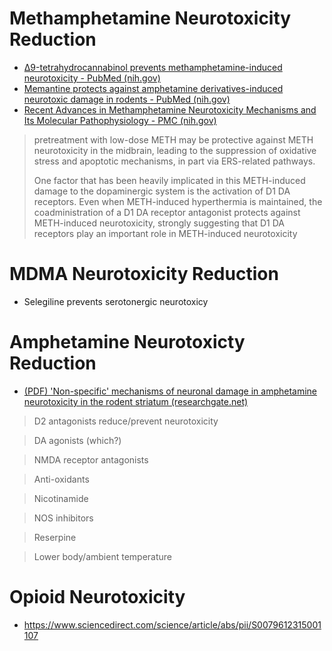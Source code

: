 # Methamphetamine Neurotoxicity Reduction

- [Δ9-tetrahydrocannabinol prevents methamphetamine-induced neurotoxicity - PubMed (nih.gov)](https://pubmed.ncbi.nlm.nih.gov/24844285/)
- [Memantine protects against amphetamine derivatives-induced neurotoxic damage in rodents - PubMed (nih.gov)](https://pubmed.ncbi.nlm.nih.gov/18455739/)
- [Recent Advances in Methamphetamine Neurotoxicity Mechanisms and Its Molecular Pathophysiology - PMC (nih.gov)](https://www.ncbi.nlm.nih.gov/pmc/articles/PMC4377385/)
> pretreatment with low-dose METH may be protective against METH neurotoxicity in the midbrain, leading to the suppression of oxidative stress and apoptotic mechanisms, in part via ERS-related pathways.
>
> One factor that has been heavily implicated in this METH-induced damage to the dopaminergic system is the activation of D1 DA receptors. Even when METH-induced hyperthermia is maintained, the coadministration of a D1 DA receptor antagonist protects against METH-induced neurotoxicity, strongly suggesting that D1 DA receptors play an important role in METH-induced neurotoxicity

# MDMA Neurotoxicity Reduction
- Selegiline prevents serotonergic neurotoxicy

# Amphetamine Neurotoxicty Reduction

- [(PDF) 'Non-specific' mechanisms of neuronal damage in amphetamine neurotoxicity in the rodent striatum (researchgate.net)](https://www.researchgate.net/publication/233519503_'Non-specific'_mechanisms_of_neuronal_damage_in_amphetamine_neurotoxicity_in_the_rodent_striatum)

> D2 antagonists reduce/prevent neurotoxicity
> 

> DA agonists (which?)
> 

> NMDA receptor antagonists
> 

> Anti-oxidants
> 

> Nicotinamide
> 

> NOS inhibitors
> 

> Reserpine
> 

> Lower body/ambient temperature

# Opioid Neurotoxicity
- https://www.sciencedirect.com/science/article/abs/pii/S0079612315001107